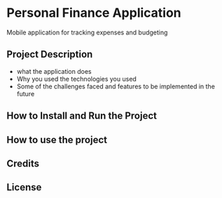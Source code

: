 # __Personal Finance Application__
Mobile application for tracking expenses and budgeting

## Project Description
 * what the application does
 * Why you used the technologies you used
 * Some of the challenges faced and features to be implemented in the future


## How to Install and Run the Project

## How to use the project

## Credits

## License
